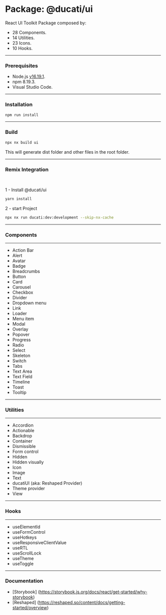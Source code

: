# Package: @ducati/ui

React UI Toolkit Package composed by:

- 28 Components.<br>
- 14 Utilities.<br>
- 23 Icons.<br>
- 10 Hooks.<br>
<hr>

### Prerequisites

- Node.js [v16.19.1](https://nodejs.org/dist/v16.19.1/).
- npm 8.19.3.
- Visual Studio Code.
<hr>

### Installation

```sh
npm run install
```

<hr>

### Build

```sh
npx nx build ui
```

This will generate dist folder and other files in the root folder.

<hr>

### Remix Integration

<br>


1 - Install @ducati/ui
<br>

```sh
yarn install
```

2 - start Project
<br>

```sh
npx nx run ducati:dev:development --skip-nx-cache

```

<hr>

### Components

<hr>

- Action Bar
- Alert
- Avatar
- Badge
- Breadcrumbs
- Button
- Card
- Carousel
- Checkbox
- Divider
- Dropdown menu
- Link
- Loader
- Menu item
- Modal
- Overlay
- Popover
- Progress
- Radio
- Select
- Skeleton
- Switch
- Tabs
- Text Area
- Text Field
- Timeline
- Toast
- Tooltip
<hr>

### Utilities

<hr>

- Accordion
- Actionable
- Backdrop
- Container
- Dismissible
- Form control
- Hidden
- Hidden visually
- Icon
- Image
- Text
- ducatiUI (aka: Reshaped Provider)
- Theme provider
- View
<hr>

### Hooks

<hr>

- useElementId
- useFormControl
- useHotkeys
- useResponsiveClientValue
- useRTL
- useScrollLock
- useTheme
- useToggle

<hr>

### Documentation

- [Storybook] (https://storybook.js.org/docs/react/get-started/why-storybook)
- [Reshaped] (https://reshaped.so/content/docs/getting-started/overview)
